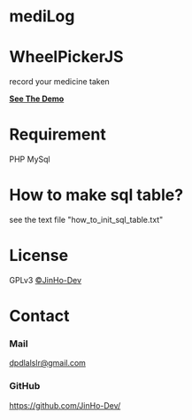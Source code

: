 # mediLog
# WheelPickerJS
 record your medicine taken

[**See The Demo**](http://godjh.dothome.co.kr/test)

# Requirement
PHP
MySql

# How to make sql table?
see the text file "how_to_init_sql_table.txt"

# License
GPLv3 [&copy;JinHo-Dev](https://github.com/JinHo-Dev/)

# Contact
### Mail
dpdlalslr@gmail.com

### GitHub
https://github.com/JinHo-Dev/
